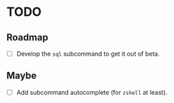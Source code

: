 # TODO

## Roadmap

- [ ] Develop the `sql` subcommand to get it out of beta.

## Maybe

- [ ] Add subcommand autocomplete (for `zshell` at least).